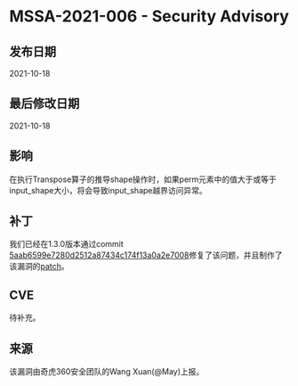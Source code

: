 # MSSA-2021-006 - Security Advisory

## 发布日期

2021-10-18

## 最后修改日期

2021-10-18

## 影响

在执行Transpose算子的推导shape操作时，如果perm元素中的值大于或等于input_shape大小，将会导致input_shape越界访问异常。

## 补丁

我们已经在1.3.0版本通过commit [5aab6599e7280d2512a87434c174f13a0a2e7008](https://gitee.com/mindspore/mindspore/commit/5aab6599e7280d2512a87434c174f13a0a2e7008)修复了该问题，并且制作了该漏洞的[patch](../cve_patch/mssa-2021-006.patch)。

## CVE

待补充。

## 来源

该漏洞由奇虎360安全团队的Wang Xuan(@May)上报。
